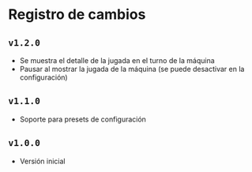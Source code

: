 # Registro de cambios

## `v1.2.0`

- Se muestra el detalle de la jugada en el turno de la máquina
- Pausar al mostrar la jugada de la máquina (se puede desactivar en la configuración)

## `v1.1.0`

- Soporte para presets de configuración

## `v1.0.0`

- Versión inicial
